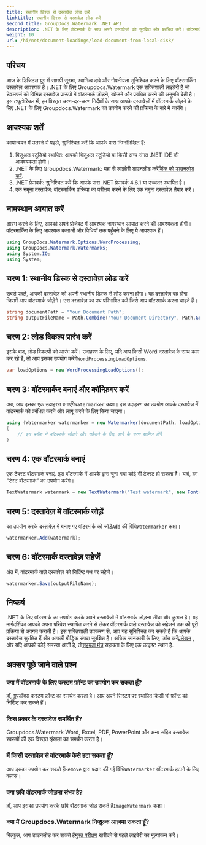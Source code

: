 ```yaml
---
title: स्थानीय डिस्क से दस्तावेज़ लोड करें
linktitle: स्थानीय डिस्क से दस्तावेज़ लोड करें
second_title: GroupDocs.Watermark .NET API
description: .NET के लिए वॉटरमार्क के साथ अपने दस्तावेज़ों को सुरक्षित और प्रबंधित करें। वॉटरमार्क को निर्बाध रूप से जोड़ने के लिए हमारी विस्तृत मार्गदर्शिका का पालन करें।
weight: 10
url: /hi/net/document-loadings/load-document-from-local-disk/
---
```

## परिचय
आज के डिजिटल युग में सामग्री सुरक्षा, स्वामित्व दावे और गोपनीयता सुनिश्चित करने के लिए वॉटरमार्किंग दस्तावेज़ आवश्यक हैं। .NET के लिए Groupdocs.Watermark एक शक्तिशाली लाइब्रेरी है जो डेवलपर्स को विभिन्न दस्तावेज़ प्रारूपों में वॉटरमार्क जोड़ने, खोजने और प्रबंधित करने की अनुमति देती है। इस ट्यूटोरियल में, हम विस्तृत चरण-दर-चरण निर्देशों के साथ आपके दस्तावेज़ों में वॉटरमार्क जोड़ने के लिए .NET के लिए Groupdocs.Watermark का उपयोग करने की प्रक्रिया के बारे में जानेंगे।
## आवश्यक शर्तें
कार्यान्वयन में उतरने से पहले, सुनिश्चित करें कि आपके पास निम्नलिखित हैं:
1. विज़ुअल स्टूडियो स्थापित: आपको विज़ुअल स्टूडियो या किसी अन्य संगत .NET IDE की आवश्यकता होगी।
2.  .NET के लिए Groupdocs.Watermark: यहां से लाइब्रेरी डाउनलोड करें[लिंक को डाउनलोड करें](https://releases.groupdocs.com/Watermark/net/).
3. .NET फ्रेमवर्क: सुनिश्चित करें कि आपके पास .NET फ्रेमवर्क 4.6.1 या उच्चतर स्थापित है।
4. एक नमूना दस्तावेज़: वॉटरमार्किंग प्रक्रिया का परीक्षण करने के लिए एक नमूना दस्तावेज़ तैयार करें।
## नामस्थान आयात करें
आरंभ करने के लिए, आपको अपने प्रोजेक्ट में आवश्यक नामस्थान आयात करने की आवश्यकता होगी। वॉटरमार्किंग के लिए आवश्यक कक्षाओं और विधियों तक पहुँचने के लिए ये आवश्यक हैं।
```csharp
using GroupDocs.Watermark.Options.WordProcessing;
using GroupDocs.Watermark.Watermarks;
using System.IO;
using System;
```
## चरण 1: स्थानीय डिस्क से दस्तावेज़ लोड करें
सबसे पहले, आपको दस्तावेज़ को अपनी स्थानीय डिस्क से लोड करना होगा। यह दस्तावेज़ वह होगा जिसमें आप वॉटरमार्क जोड़ेंगे।
उस दस्तावेज़ का पथ परिभाषित करें जिसे आप वॉटरमार्क करना चाहते हैं।
```csharp
string documentPath = "Your Document Path";
string outputFileName = Path.Combine("Your Document Directory", Path.GetFileName(documentPath));
```
## चरण 2: लोड विकल्प प्रारंभ करें
 इसके बाद, लोड विकल्पों को आरंभ करें। उदाहरण के लिए, यदि आप किसी Word दस्तावेज़ के साथ काम कर रहे हैं, तो आप इसका उपयोग करेंगे`WordProcessingLoadOptions`.
```csharp
var loadOptions = new WordProcessingLoadOptions();
```
## चरण 3: वॉटरमार्कर बनाएं और कॉन्फ़िगर करें
 अब, आप इसका एक उदाहरण बनाएंगे`Watermarker` कक्षा। इस उदाहरण का उपयोग आपके दस्तावेज़ में वॉटरमार्क को प्रबंधित करने और लागू करने के लिए किया जाएगा।
```csharp
using (Watermarker watermarker = new Watermarker(documentPath, loadOptions))
{
    // इस ब्लॉक में वॉटरमार्क जोड़ने और सहेजने के लिए आगे के चरण शामिल होंगे
}
```
## चरण 4: एक वॉटरमार्क बनाएं
एक टेक्स्ट वॉटरमार्क बनाएं. इस वॉटरमार्क में आपके द्वारा चुना गया कोई भी टेक्स्ट हो सकता है। यहां, हम "टेस्ट वॉटरमार्क" का उपयोग करेंगे।
```csharp
TextWatermark watermark = new TextWatermark("Test watermark", new Font("Arial", 12));
```
## चरण 5: दस्तावेज़ में वॉटरमार्क जोड़ें
का उपयोग करके दस्तावेज़ में बनाए गए वॉटरमार्क को जोड़ें`Add` की विधि`Watermarker` कक्षा।
```csharp
watermarker.Add(watermark);
```
## चरण 6: वॉटरमार्क दस्तावेज़ सहेजें
अंत में, वॉटरमार्क वाले दस्तावेज़ को निर्दिष्ट पथ पर सहेजें।
```csharp
watermarker.Save(outputFileName);
```

## निष्कर्ष
.NET के लिए वॉटरमार्क का उपयोग करके अपने दस्तावेज़ों में वॉटरमार्क जोड़ना सीधा और कुशल है। यह मार्गदर्शिका आपको अपना परिवेश स्थापित करने से लेकर वॉटरमार्क वाले दस्तावेज़ को सहेजने तक की पूरी प्रक्रिया से अवगत कराती है। इस शक्तिशाली उपकरण से, आप यह सुनिश्चित कर सकते हैं कि आपके दस्तावेज़ सुरक्षित हैं और आपकी बौद्धिक संपदा सुरक्षित है। 
 अधिक जानकारी के लिए, जाँच करें[प्रलेखन](https://tutorials.groupdocs.com/Watermark/net/) , और यदि आपको कोई समस्या आती है, तो[सहयता मंच](https://forum.groupdocs.com/c/watermark/19) सहायता के लिए एक उत्कृष्ट स्थान है. 
## अक्सर पूछे जाने वाले प्रश्न
### क्या मैं वॉटरमार्क के लिए कस्टम फ़ॉन्ट का उपयोग कर सकता हूँ?
हाँ, ग्रुपडॉक्स कस्टम फ़ॉन्ट का समर्थन करता है। आप अपने सिस्टम पर स्थापित किसी भी फ़ॉन्ट को निर्दिष्ट कर सकते हैं।
### किस प्रकार के दस्तावेज़ समर्थित हैं?
Groupdocs.Watermark Word, Excel, PDF, PowerPoint और अन्य सहित दस्तावेज़ स्वरूपों की एक विस्तृत श्रृंखला का समर्थन करता है।
### मैं किसी दस्तावेज़ से वॉटरमार्क कैसे हटा सकता हूँ?
 आप इसका उपयोग कर सकते हैं`Remove` द्वारा प्रदान की गई विधि`Watermarker` वॉटरमार्क हटाने के लिए क्लास।
### क्या छवि वॉटरमार्क जोड़ना संभव है?
 हाँ, आप इसका उपयोग करके छवि वॉटरमार्क जोड़ सकते हैं`ImageWatermark` कक्षा।
### क्या मैं Groupdocs.Watermark निःशुल्क आज़मा सकता हूँ?
 बिल्कुल, आप डाउनलोड कर सकते हैं[मुफ्त परीक्षण](https://releases.groupdocs.com/) खरीदने से पहले लाइब्रेरी का मूल्यांकन करें।